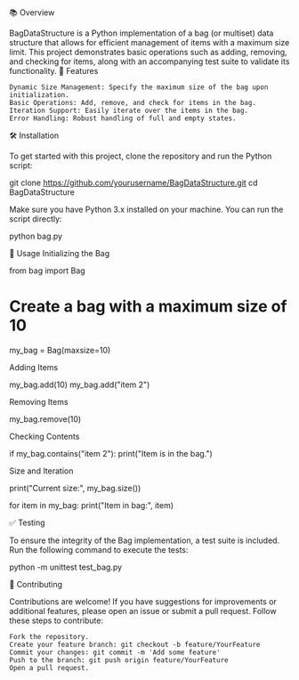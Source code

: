 📚 Overview

BagDataStructure is a Python implementation of a bag (or multiset) data structure that allows for efficient management of items with a maximum size limit. This project demonstrates basic operations such as adding, removing, and checking for items, along with an accompanying test suite to validate its functionality.
🚀 Features

    Dynamic Size Management: Specify the maximum size of the bag upon initialization.
    Basic Operations: Add, remove, and check for items in the bag.
    Iteration Support: Easily iterate over the items in the bag.
    Error Handling: Robust handling of full and empty states.

🛠 Installation

To get started with this project, clone the repository and run the Python script:

git clone https://github.com/yourusername/BagDataStructure.git
cd BagDataStructure

Make sure you have Python 3.x installed on your machine. You can run the script directly:

python bag.py

📖 Usage
Initializing the Bag

from bag import Bag

# Create a bag with a maximum size of 10
my_bag = Bag(maxsize=10)

Adding Items

my_bag.add(10)
my_bag.add("item 2")

Removing Items

my_bag.remove(10)

Checking Contents

if my_bag.contains("item 2"):
    print("Item is in the bag.")

Size and Iteration

print("Current size:", my_bag.size())

for item in my_bag:
    print("Item in bag:", item)

✅ Testing

To ensure the integrity of the Bag implementation, a test suite is included. Run the following command to execute the tests:

python -m unittest test_bag.py

🤝 Contributing

Contributions are welcome! If you have suggestions for improvements or additional features, please open an issue or submit a pull request. Follow these steps to contribute:

    Fork the repository.
    Create your feature branch: git checkout -b feature/YourFeature
    Commit your changes: git commit -m 'Add some feature'
    Push to the branch: git push origin feature/YourFeature
    Open a pull request.
